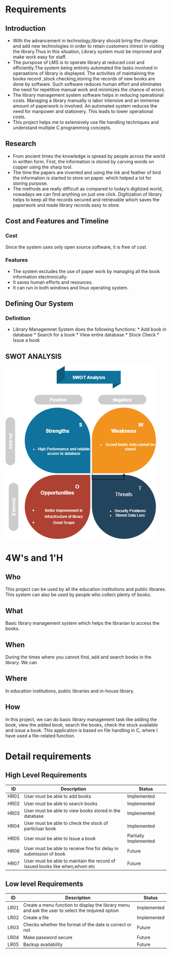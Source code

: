 # Requirements

## Introduction

*   With the advancement in technology,library should bring the change and add new technologies in order to retain customers intrest in visiting the library.Thus in this situation, Library system must be improved and make work easy for staff.  
*   The purspose of LMS is to operate library at reduced cost and efficiently.The system being entirely automated the tasks involved in operaations of library is displayed. The activities of maintaining the books record ,stock checking,storing the records of new books are done by software. Such software reduces human effort and eliminates the need for repetitive manual work and minimizes the chance of errors.
*   The library management system software helps in reducing operational costs. Managing a library manually is labor intensive and an immense amount of paperwork is involved. An automated system reduces the need for manpower and stationery. This leads to lower operational costs.
*   This project helps me to extensively use file handling techniques and understand multiple C programming concepts.

## Research

*   From ancient times the knowledge is spread by people
across the world in written form. First, the information is stored by carving words on copper using the sharp tool.
*   The time the papers are invented and using the ink and feather of bird the information is started to store on paper.
which helped a lot for storing purpose.
*   The methods are really difficult as compared to today’s digitized world, nowadays we can find anything on just one click. Digitization of library helps to keep all the records secured and retrievable which saves the paperwork and made library records easy to store. 

## Cost and Features and Timeline

### Cost

Since the system uses only open source software, it is free of cost.

### Features

*   The system excludes the use of paper work by managing all the book information electronically.
*   It saves human efforts and resources.
*   It can run in both windows and linux operating system.

## Defining Our System

### Definition
*   Library Managemnet System does the following functions:
        *       Add book in database
        *       Search for a book
        *       View entire database
        *       Stock Check
        *       Issue a book

## SWOT ANALYSIS
![SWOT ANALYSIS](https://github.com/venkatbajaj/StepIn_Library_management_system/blob/main/1_Requirements/SWOT.png)

# 4W&#39;s and 1&#39;H

## Who

This project can be used by all the education institutions and public librares. This system can also be used by people who collect plenty of books.

## What

Basic library management system which helps the librarian to access the books.

## When

During the times where you cannot find, add and search books in the library. We can 

## Where

In education institutions, public libraries and in-house library.

## How

In this project, we can do basic library management task like adding the book, view the added book, search the books, check the stock available and issue a book. This application is based on file handling in C, where I have used a file-related function.

# Detail requirements
## High Level Requirements

| ID | Description | Status |
| --- | --- | --- |
| HR01 | User must be able to add books | Implemented |
| HR02 | User must be able to search books | Implemented |
| HR03 | User must be able to view books stored in the database | Implemented |
| HR04 | User must be able to check the stock of particluar book| Implemented |
| HR05 | User must be able to Issue a book| Partially Implemented |
| HR06 | User must be able to receive fine for delay in submission of book| Future |
| HR07 | User must be able to maintain the record of issued books like when,whom etc| Future |

## Low level Requirements

| ID | Description | Status |
| --- | --- | --- |
| LR01 | Create a menu function to display the library menu and ask the user to select the required option|Implemented |
| LR02 | Create a file| Implemented |
| LR03 | Checks whether the format of the date is correct or not | Future|
| LR04 | Make password secure | Future |
| LR05 | Backup availability | Future |
